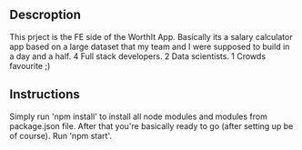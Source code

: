 ## Descroption

This prject is the FE side of the WorthIt App. Basically its a salary calculator app based on a large dataset that my team and I were supposed to build in a day and a half. 
4 Full stack developers. 
2 Data scientists. 
1 Crowds favourite ;)

## Instructions

Simply run 'npm install' to install all node modules and modules from package.json file.
After that you're basically ready to go (after setting up be of course). Run 'npm start'.
